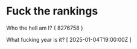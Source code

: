 # Fuck the rankings

Who the hell am I?
{ 8276758 }

What fucking year is it?
[ 2025-01-04T19:00:00Z ]
